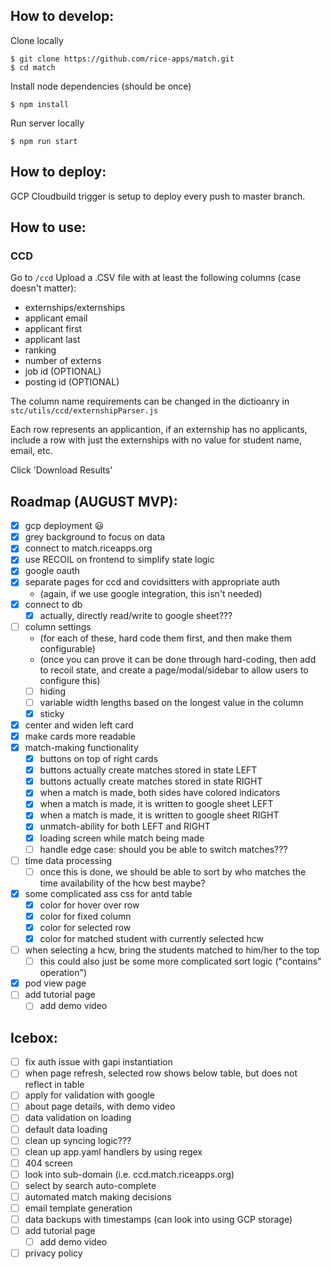 ## How to develop:

Clone locally
```
$ git clone https://github.com/rice-apps/match.git
$ cd match
```

Install node dependencies (should be once)
```
$ npm install
```

Run server locally
```
$ npm run start
```

## How to deploy:

GCP Cloudbuild trigger is setup to deploy every push to master branch.

## How to use:
### CCD
Go to `/ccd`
Upload a .CSV file with at least the following columns (case doesn't matter):
- externships/externships
- applicant email
- applicant first
- applicant last
- ranking
- number of externs
- job id (OPTIONAL)
- posting id (OPTIONAL)

The column name requirements can be changed in the dictioanry in `stc/utils/ccd/externshipParser.js`

Each row represents an applicantion, if an externship has no applicants, include a row with just the externships with no value for student name, email, etc.

Click 'Download Results'

## Roadmap (AUGUST MVP):

- [x] gcp deployment 😃
- [x] grey background to focus on data
- [x] connect to match.riceapps.org
- [x] use RECOIL on frontend to simplify state logic
- [x] google oauth
- [x] separate pages for ccd and covidsitters with appropriate auth
  - (again, if we use google integration, this isn't needed)
- [x] connect to db
  - [x] actually, directly read/write to google sheet???
- [ ] column settings
  - (for each of these, hard code them first, and then make them configurable)
  - (once you can prove it can be done through hard-coding, then add to recoil state,
    and create a page/modal/sidebar to allow users to configure this)
  - [ ] hiding
  - [ ] variable width lengths based on the longest value in the column
  - [x] sticky
- [x] center and widen left card
- [x] make cards more readable
- [x] match-making functionality
  - [x] buttons on top of right cards
  - [x] buttons actually create matches stored in state LEFT
  - [x] buttons actually create matches stored in state RIGHT
  - [x] when a match is made, both sides have colored indicators
  - [x] when a match is made, it is written to google sheet LEFT
  - [x] when a match is made, it is written to google sheet RIGHT
  - [x] unmatch-ability for both LEFT and RIGHT
  - [x] loading screen while match being made
  - [ ] handle edge case: should you be able to switch matches???
- [ ] time data processing
  - [ ] once this is done, we should be able to sort by who matches the time availability of the hcw best maybe?
- [x] some complicated ass css for antd table 
  - [x] color for hover over row
  - [x] color for fixed column
  - [x] color for selected row
  - [x] color for matched student with currently selected hcw
- [ ] when selecting a hcw, bring the students matched to him/her to the top
  - [ ] this could also just be some more complicated sort logic ("contains" operation")
- [x] pod view page
- [ ] add tutorial page
  - [ ] add demo video

## Icebox:
- [ ] fix auth issue with gapi instantiation
- [ ] when page refresh, selected row shows below table, but does not reflect in table
- [ ] apply for validation with google
- [ ] about page details, with demo video
- [ ] data validation on loading
- [ ] default data loading
- [ ] clean up syncing logic???
- [ ] clean up app.yaml handlers by using regex
- [ ] 404 screen
- [ ] look into sub-domain (i.e. ccd.match.riceapps.org)
- [ ] select by search auto-complete
- [ ] automated match making decisions
- [ ] email template generation
- [ ] data backups with timestamps (can look into using GCP storage) 
- [ ] add tutorial page
  - [ ] add demo video
- [ ] privacy policy
